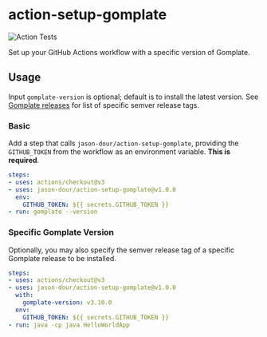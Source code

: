 # action-setup-gomplate

![Action Tests](https://github.com/jason-dour/action-setup-gomplate/actions/workflows/test.yml/badge.svg)

Set up your GitHub Actions workflow with a specific version of Gomplate.

## Usage

Input `gomplate-version` is optional; default is to install the latest version. See [Gomplate releases](https://github.com/hairyhenderson/gomplate/releases) for list of specific semver release tags.

### Basic

Add a step that calls `jason-dour/action-setup-gomplate`, providing the `GITHUB_TOKEN` from the workflow as an environment variable.  **This is required**.

```yaml
steps:
- uses: actions/checkout@v3
- uses: jason-dour/action-setup-gomplate@v1.0.0
  env:
    GITHUB_TOKEN: ${{ secrets.GITHUB_TOKEN }}
- run: gomplate --version
```

### Specific Gomplate Version

Optionally, you may also specify the semver release tag of a specific Gomplate release to be installed.

```yaml
steps:
- uses: actions/checkout@v3
- uses: jason-dour/action-setup-gomplate@v1.0.0
  with:
    gomplate-version: v3.10.0
  env:
    GITHUB_TOKEN: ${{ secrets.GITHUB_TOKEN }}
- run: java -cp java HelloWorldApp
```
